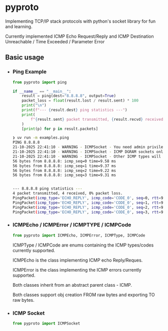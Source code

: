 # pyproto

Implementing TCP/IP stack protocols with python's socket library for fun and learning.

Currently implemented ICMP Echo Request/Reply and ICMP Destination Unreachable / Time Exceeded / Parameter Error

## Basic usage

- ### Ping Example

  ```python
  from pyproto import ping

  if __name__ == "__main__":
      result = ping(dest="8.8.8.8", output=True)
      packet_loss = float(result.lost / result.sent) * 100
      print("\n")
      print(f"--- {result.dest} ping statistics ---")
      print(
          f"{result.sent} packet transmitted, {result.recvd} received, {packet_loss:.0f}% packet loss."
      )
      [print(p) for p in result.packets]
  ```

  ```bash
  ❯ uv run -m examples.ping
  PING 8.8.8.8
  21-10-2025 22:41:10 - WARNING - ICMPSocket - You need admin privileges to use raw sockets. Running as SOCK_DGRAM.
  21-10-2025 22:41:10 - WARNING - ICMPSocket - ICMP DGRAM sockets only support Echo Request/Reply
  21-10-2025 22:41:10 - WARNING - ICMPSocket - Other ICMP types will not be sent or received.
  56 bytes from 8.8.8.8: icmp_seq=0 time=9.58 ms
  56 bytes from 8.8.8.8: icmp_seq=1 time=9.37 ms
  56 bytes from 8.8.8.8: icmp_seq=2 time=9.22 ms
  56 bytes from 8.8.8.8: icmp_seq=3 time=9.31 ms


  --- 8.8.8.8 ping statistics ---
  4 packet transmitted, 4 received, 0% packet loss.
  PingPacket(icmp_type='ECHO_REPLY', icmp_code='CODE_0', seq=0, rtt=9.57942008972168, success=True)
  PingPacket(icmp_type='ECHO_REPLY', icmp_code='CODE_0', seq=1, rtt=9.36746597290039, success=True)
  PingPacket(icmp_type='ECHO_REPLY', icmp_code='CODE_0', seq=2, rtt=9.21773910522461, success=True)
  PingPacket(icmp_type='ECHO_REPLY', icmp_code='CODE_0', seq=3, rtt=9.312629699707031, success=True)
  ```

- ### ICMPEcho / ICMPError / ICMPTYPE / ICMPCode

  ```python
  from pyproto import ICMPEcho, ICMPError, ICMPType, ICMPCode
  ```

  ICMPType / ICMPCode are enums containing the ICMP types/codes currently supported.

  ICMPEcho is the class implementing ICMP echo Reply/Reques.

  ICMPError is the class implementing the ICMP errors currently supported.

  Both classes inherit from an abstract parent class - ICMP.

  Both classes support obj creation FROM raw bytes and exporting TO raw bytes.

- ### ICMP Socket

  ```python
  from pyproto import ICMPSocket
  ```
